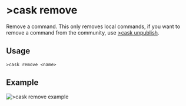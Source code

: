 # >cask remove
Remove a command. This only removes local commands, if you want to remove a command from the community, use [>cask unpublish](https://github.com/RekkyRek/cask/blob/master/docs/unpublish.md).

## Usage
```
>cask remove <name>
```

## Example
![>cask remove example](https://i.imgur.com/NVn369D.png)
